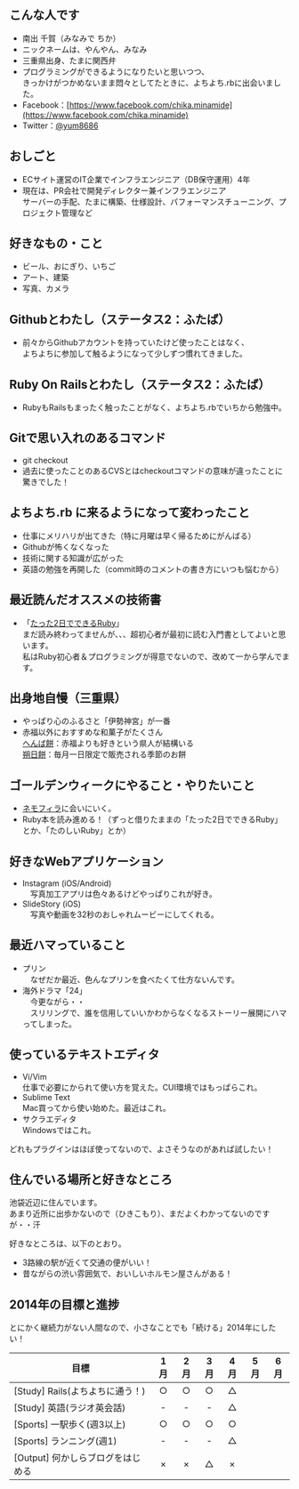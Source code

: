 ## こんな人です
* 南出 千賀（みなみで ちか）
* ニックネームは、やんやん、みなみ
* 三重県出身、たまに関西弁
* プログラミングができるようになりたいと思いつつ、  
 きっかけがつかめないまま悶々としてたときに、よちよち.rbに出会いました。
* Facebook：[https://www.facebook.com/chika.minamide](https://www.facebook.com/chika.minamide)
* Twitter：[@yum8686](https://twitter.com/yum8686)

## おしごと
* ECサイト運営のIT企業でインフラエンジニア（DB保守運用）4年
* 現在は、PR会社で開発ディレクター兼インフラエンジニア  
 サーバーの手配、たまに構築、仕様設計、パフォーマンスチューニング、プロジェクト管理など  

## 好きなもの・こと
* ビール、おにぎり、いちご
* アート、建築
* 写真、カメラ

## Githubとわたし（ステータス2：ふたば）
* 前々からGithubアカウントを持っていたけど使ったことはなく、  
 よちよちに参加して触るようになって少しずつ慣れてきました。

## Ruby On Railsとわたし（ステータス2：ふたば）
* RubyもRailsもまったく触ったことがなく、よちよち.rbでいちから勉強中。

## Gitで思い入れのあるコマンド
* git checkout <branch>
 * 過去に使ったことのあるCVSとはcheckoutコマンドの意味が違ったことに驚きでした！

## よちよち.rb に来るようになって変わったこと
* 仕事にメリハリが出てきた（特に月曜は早く帰るためにがんばる）
* Githubが怖くなくなった
* 技術に関する知識が広がった
* 英語の勉強を再開した（commit時のコメントの書き方にいつも悩むから）

## 最近読んだオススメの技術書
* 「[たった2日でできるRuby](http://www.amazon.co.jp/dp/4798040215)」  
まだ読み終わってませんが、、、超初心者が最初に読む入門書としてよいと思います。  
私はRuby初心者＆プログラミングが得意でないので、改めて一から学んでます。

## 出身地自慢（三重県）
* やっぱり心のふるさと「伊勢神宮」が一番
* 赤福以外におすすめな和菓子がたくさん  
[へんば餅](http://www.henbaya.jp/)：赤福よりも好きという県人が結構いる  
[朔日餅](http://www.akafuku.co.jp/product/tsuitachimochi/)：毎月一日限定で販売される季節のお餅

## ゴールデンウィークにやること・やりたいこと
* [ネモフィラ](https://www.shikiclub.co.jp/shikitabi/trip_day/hitachi-spring_flower.html)に会いにいく。  
* Ruby本を読み進める！（ずっと借りたままの「たった2日でできるRuby」とか、「たのしいRuby」とか）

## 好きなWebアプリケーション
* Instagram (iOS/Android)  
　写真加工アプリは色々あるけどやっぱりこれが好き。  
* SlideStory (iOS)  
　写真や動画を32秒のおしゃれムービーにしてくれる。

## 最近ハマっていること
* プリン  
　なぜだか最近、色んなプリンを食べたくて仕方ないんです。
* 海外ドラマ「24」  
　今更ながら・・  
　スリリングで、誰を信用していいかわからなくなるストーリー展開にハマってしまった。

## 使っているテキストエディタ
* Vi/Vim  
仕事で必要にかられて使い方を覚えた。CUI環境ではもっぱらこれ。
* Sublime Text  
Mac買ってから使い始めた。最近はこれ。
* サクラエディタ  
Windowsではこれ。  

どれもプラグインはほぼ使ってないので、よさそうなのがあれば試したい！

## 住んでいる場所と好きなところ
池袋近辺に住んでいます。  
あまり近所に出歩かないので（ひきこもり）、まだよくわかってないのですが・・汗  

好きなところは、以下のとおり。  
* 3路線の駅が近くて交通の便がいい！
* 昔ながらの渋い雰囲気で、おいしいホルモン屋さんがある！

## 2014年の目標と進捗
とにかく継続力がない人間なので、小さなことでも「続ける」2014年にしたい！  

| 目標                      | 1月 | 2月 | 3月 | 4月 | 5月 | 6月 |
| ------------------------- |:---:|:---:|:---:|:---:|:---:|:---:|
|[Study] Rails(よちよちに通う！)|○|○|○|△|||
|[Study] 英語(ラジオ英会話) |-|-|-|△|||
|[Sports] 一駅歩く(週3以上)          |○|○|○|○|||
|[Sports] ランニング(週1)          |-|-|-|△|||
|[Output] 何かしらブログをはじめる    |×|×|△|×|||
